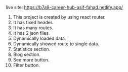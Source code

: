 live site: https://b7a9-career-hub-asif-fahad.netlify.app/

1. This project is created by using react router.
2. It has fixed header.
3. It has many routes.
4. It has 2 json files.
5. Dynamically loaded data.
6. Dynamically showed route to single data.
7. Statistics section.
8. Blog section.
9. See more button.
10. Filter button.
